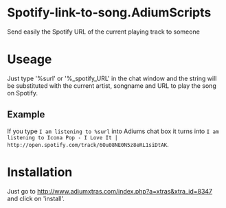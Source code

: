 Spotify-link-to-song.AdiumScripts
=================================

Send easily the Spotify URL of the current playing track to someone


Useage
======

Just type '%surl' or '%_spotify_URL' in the chat window and the string will be substituted with the current artist, songname and URL to play the song on Spotify.


Example
-------

If you type
`I am listening to %surl` into Adiums chat box it turns into `I am listening to Icona Pop - I Love It | http://open.spotify.com/track/6Ou08NE0N5z8eRL1siDtAK`.


Installation
============

Just go to http://www.adiumxtras.com/index.php?a=xtras&xtra_id=8347 and click on 'install'.
